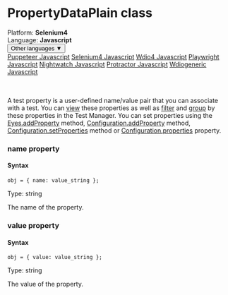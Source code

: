 # PropertyDataPlain class
<div class='platform-bar-container-div'><div class='platform-bar-div'>Platform:  <b> Selenium4</b>
</div><div class='platform-bar-div'>Language: <b>Javascript</b></div><div class='dropdown-button-container-div'><button class='sdk-language-dropdown-button'>Other languages ▼</button><div class='dropdown-content'>
<a href='../../puppeteer/javascript/propertydataplain'>Puppeteer Javascript</a>
<a href='../../selenium4/javascript/propertydataplain'>Selenium4 Javascript</a>
<a href='../../wdio4/javascript/propertydataplain'>Wdio4 Javascript</a>
<a href='../../playwright/javascript/propertydataplain'>Playwright Javascript</a>
<a href='../../nightwatch/javascript/propertydataplain'>Nightwatch Javascript</a>
<a href='../../protractor/javascript/propertydataplain'>Protractor Javascript</a>
<a href='../../wdiogeneric/javascript/propertydataplain'>Wdiogeneric Javascript</a>
</div></div><br /><br /></div>




A test property is a user-defined name/value pair that you can associate with a test. You can [view](https://applitools.com/docs/topics/test-manager/viewers/tm-viewer-test-details.html) these properties as well as [filter](https://applitools.com/docs/topics/test-manager/pages/page-test-results/test-results-filter.html) and [group](https://applitools.com/docs/topics/test-manager/pages/page-test-results/test-results-grouping.html) by these properties in the Test Manager. You can set properties using the [Eyes.addProperty](./eyes#addproperty-method) method, [Configuration.addProperty](./configuration#addproperty-method) method, [Configuration.setProperties](./configuration#setproperties-method) method or [Configuration.properties](#properties-property) property.


### name property
#### Syntax


    obj = { name: value_string };
    

Type: string

The name of the property.

### value property
#### Syntax


    obj = { value: value_string };
    

Type: string

The value of the property.
